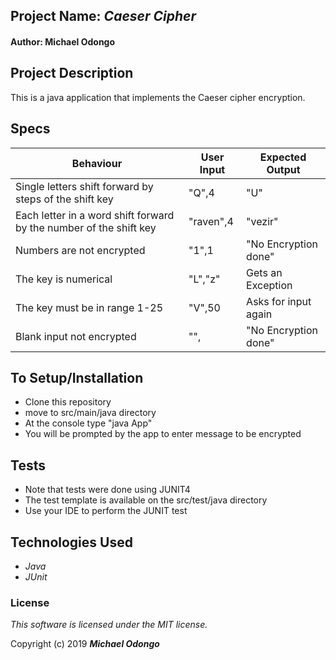 ## Project Name: _Caeser Cipher_

#### Author: Michael Odongo

## Project Description

This is a java application that implements the Caeser cipher encryption.

## Specs
 
| Behaviour     |  User Input | Expected Output  |
| ------------- | ------------- | ------------- |
| Single letters shift forward by steps of the shift key   | "Q",4  | "U"  |
| Each letter in a word  shift forward by the number of the shift key  | "raven",4  | "vezir"  |
| Numbers are not encrypted  | "1",1 | "No Encryption done"  |
| The key is numerical  | "L","z"  | Gets an Exception |
| The key must be in range 1-25  | "V",50  | Asks for input again  |
| Blank input not encrypted  | "", | "No Encryption done"  |

## To Setup/Installation

* Clone this repository
* move to src/main/java directory
* At the console type "java App"
* You will be prompted by the app to enter message to be encrypted

##  Tests
* Note that tests were done using JUNIT4 
* The test template is available on the src/test/java directory
* Use your IDE to perform the JUNIT test

## Technologies Used

* _Java_
* _JUnit_

### License

*This software is licensed under the MIT license.*

Copyright (c) 2019 **_Michael Odongo_**

